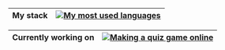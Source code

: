 | My stack | <a href="https://github.com/antoineswg"><img align="center" src="https://github-readme-stats.vercel.app/api/top-langs/?username=antoineswg&layout=compact&theme=discord_old_blurple" alt="My most used languages" /></a> |
| ------------- | ------------- |

| Currently working on | <a href="https://github.com/antoineswg/QPUI"><img align="center" src="https://github-readme-stats.vercel.app/api/pin/?username=antoineswg&repo=QPUI4&theme=discord_old_blurple" alt='Making a quiz game online' /></a> |
| ------------- | ------------- |
